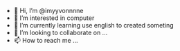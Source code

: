 - 👋 Hi, I’m @imyyvonnnne
- 👀 I’m interested in computer
- 🌱 I’m currently learning use english to created someting
- 💞️ I’m looking to collaborate on ...
- 📫 How to reach me ...

<!---
imyyvonnnne/imyyvonnnne is a ✨ special ✨ repository because its `README.md` (this file) appears on your GitHub profile.
You can click the Preview link to take a look at your changes.
--->
